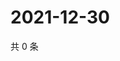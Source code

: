 # 2021-12-30

共 0 条

<!-- BEGIN WEIBO -->
<!-- 最后更新时间 Thu Dec 30 2021 09:51:46 GMT+0800 (China Standard Time) -->

<!-- END WEIBO -->
